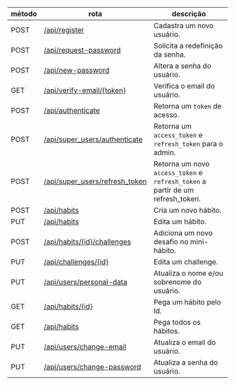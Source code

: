 | método | rota                                                            | descrição                                                                      |
| ------ | --------------------------------------------------------------- | ------------------------------------------------------------------------------ |
| POST   | [/api/register](./users/register.md)                            | Cadastra um novo usuário.                                                      |
| POST   | [/api/request-password](./users/request-password.md)            | Solicita a redefinição da senha.                                               |
| POST   | [/api/new-password](./users/new-password.md)                    | Altera a senha do usuário.                                                     |
| GET    | [/api/verify-email/{token}](./users/verify-email.md)            | Verifica o email do usuário.                                                   |
| POST   | [/api/authenticate](./auth/authenticate.md)                     | Retorna um `token` de acesso.                                                  |
| POST   | [/api/super_users/authenticate](./superUsers/authenticate.md)   | Retorna um `access_token` e `refresh_token` para o admin.                      |
| POST   | [/api/super_users/refresh_token](./superUsers/refresh-token.md) | Retorna um novo `access_token` e `refresh_token` a partir de um refresh_token. |
| POST   | [/api/habits](./habits/create.md)                               | Cria um novo hábito.                                                           |
| PUT    | [/api/habits](./habits/edit.md)                                 | Edita um hábito.                                                               |
| POST   | [/api/habits/{id}/challenges](./habits/addChallenge.md)         | Adiciona um novo desafio no mini-hábito.                                       |
| PUT    | [/api/challenges/{id}](./challenges/edit.md)                    | Edita um challenge.                                                            |
| PUT    | [/api/users/personal-data](./users/personal-data.md)            | Atualiza o nome e/ou sobrenome do usuário.                                     |
| GET    | [/api/habits/{id}](./habits/getByid.md)                         | Pega um hábito pelo Id.                                                        |
| GET    | [/api/habits](./habits/getAll.md)                               | Pega todos os hábitos.                                                         |
| PUT    | [/api/users/change-email](./users/change-email.md)              | Atualiza o email do usuário.                                                   |
| PUT    | [/api/users/change-password](./users/change-password.md)        | Atualiza a senha do usuário.                                                   |
